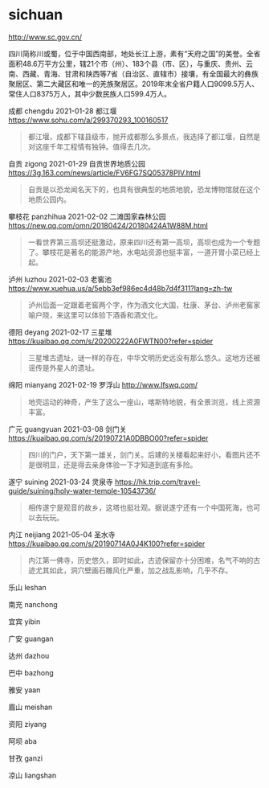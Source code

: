 # sichuan

http://www.sc.gov.cn/

四川简称川或蜀，位于中国西南部，地处长江上游，素有“天府之国”的美誉。全省面积48.6万平方公里，辖21个市（州）、183个县（市、区），与重庆、贵州、云南、西藏、青海、甘肃和陕西等7省（自治区、直辖市）接壤，有全国最大的彝族聚居区、第二大藏区和唯一的羌族聚居区。2019年末全省户籍人口9099.5万人、常住人口8375万人，其中少数民族人口599.4万人。

成都 chengdu 2021-01-28 都江堰 https://www.sohu.com/a/299370293_100160517

> 都江堰，成都下辖县级市，抛开成都那么多景点，我选择了都江堰，自然是对这座千年工程情有独钟。值得去几次。

自贡 zigong 2021-01-29 自贡世界地质公园 https://3g.163.com/news/article/FV6FG7SQ05378PIV.html

> 自贡是以恐龙闻名天下的，也具有很典型的地质地貌，恐龙博物馆就在这个地质公园内。

攀枝花 panzhihua 2021-02-02 二滩国家森林公园 https://new.qq.com/omn/20180424/20180424A1W88M.html

> 一看世界第三高坝还挺激动，原来四川还有第一高坝，高坝也成为一个专题了。攀枝花是著名的能源产地，水电站资源也挺丰富，一道开胃小菜已经上起。

泸州 luzhou 2021-02-03 老窖池 https://www.xuehua.us/a/5ebb3ef986ec4d48b7d4f311?lang=zh-tw

> 泸州后面一定跟着老窖两个字，作为酒文化大国，杜康、茅台、泸州老窖家喻户晓，来这里可以体验下酒香和酒文化。

德阳 deyang 2021-02-17 三星堆 https://kuaibao.qq.com/s/20200222A0FWTN00?refer=spider

> 三星堆古遗址，谜一样的存在，中华文明历史远没有那么悠久。这地方还被谣传是外星人的遗址。

绵阳 mianyang 2021-02-19 罗浮山 http://www.lfswq.com/

> 地壳运动的神奇，产生了这么一座山，喀斯特地貌，有全景浏览，线上资源丰富。

广元 guangyuan 2021-03-08 剑门关 https://kuaibao.qq.com/s/20190721A0DBBO00?refer=spider

> 四川的门户，天下第一雄关，剑门关。后建的关楼看起来好小，看图片还不是很明显，还是得去亲身体验一下才知道到底有多险。

遂宁 suining 2021-03-24 灵泉寺 https://hk.trip.com/travel-guide/suining/holy-water-temple-10543736/

> 相传遂宁是观音的故乡，这塔也挺壮观。据说遂宁还有一个中国死海，也可以去玩玩。

内江 neijiang 2021-05-04 圣水寺 https://kuaibao.qq.com/s/20190714A0J4K100?refer=spider

> 内江第一佛寺，历史悠久，即时如此，古迹保留亦十分困难，名气不响的古迹尤其如此，洞穴壁画石雕风化严重，加之战乱影响，几乎不存。

乐山 leshan

南充 nanchong

宜宾 yibin

广安 guangan

达州 dazhou

巴中 bazhong

雅安 yaan

眉山 meishan

资阳 ziyang

阿坝 aba

甘孜 ganzi

凉山 liangshan
